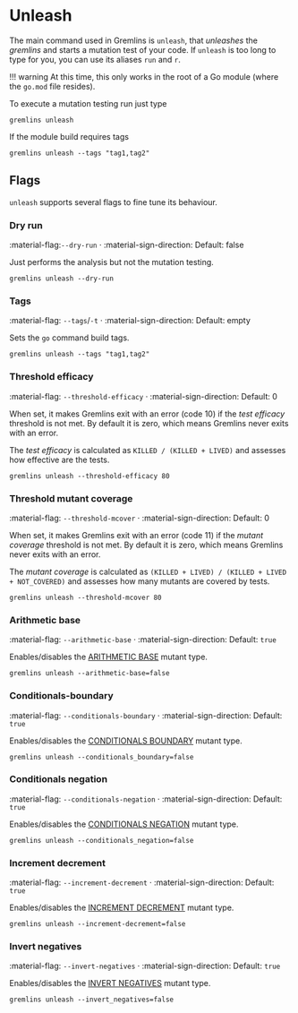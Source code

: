 # Unleash

The main command used in Gremlins is `unleash`, that _unleashes_ the _gremlins_ and starts a mutation test of your code.
If `unleash` is too long to type for you, you can use its aliases `run` and `r`.

!!! warning
    At this time, this only works in the root of a Go module (where the `go.mod` file resides).

To execute a mutation testing run just type

```shell
gremlins unleash
```

If the module build requires tags

```shell
gremlins unleash --tags "tag1,tag2"
```

## Flags

`unleash` supports several flags to fine tune its behaviour.

### Dry run
:material-flag:`--dry-run` · :material-sign-direction: Default: false
  
Just performs the analysis but not the mutation testing.

```shell
gremlins unleash --dry-run
```

### Tags
:material-flag: `--tags`/`-t` · :material-sign-direction: Default: empty


Sets the `go` command build tags.

```shell
gremlins unleash --tags "tag1,tag2"
```

### Threshold efficacy
:material-flag: `--threshold-efficacy` · :material-sign-direction: Default: 0

When set, it makes Gremlins exit with an error (code 10) if the _test efficacy_ threshold is not met. By default it is
zero, which
means Gremlins never exits with an error.

The _test efficacy_ is calculated as `KILLED / (KILLED + LIVED)` and assesses how effective are the tests.

```shell
gremlins unleash --threshold-efficacy 80
```

### Threshold mutant coverage
:material-flag: `--threshold-mcover` · :material-sign-direction: Default: 0

When set, it makes Gremlins exit with an error (code 11) if the _mutant coverage_ threshold is not met. By default
it is zero, which means Gremlins never exits with an error.

The _mutant coverage_ is calculated as `(KILLED + LIVED) / (KILLED + LIVED + NOT_COVERED)` and assesses how many mutants
are covered by tests.

```shell
gremlins unleash --threshold-mcover 80
```

### Arithmetic base
:material-flag: `--arithmetic-base` · :material-sign-direction: Default: `true`

Enables/disables the [ARITHMETIC BASE](../mutations/arithmetic_base.md) mutant type.

```shell
gremlins unleash --arithmetic-base=false
```

### Conditionals-boundary
:material-flag: `--conditionals-boundary` · :material-sign-direction: Default: `true`

Enables/disables the [CONDITIONALS BOUNDARY](../mutations/conditionals_boundary.md) mutant type.

```shell
gremlins unleash --conditionals_boundary=false
```

### Conditionals negation
:material-flag: `--conditionals-negation` · :material-sign-direction: Default: `true`

Enables/disables the [CONDITIONALS NEGATION](../mutations/conditionals_negation.md) mutant type.

```shell
gremlins unleash --conditionals_negation=false
```

### Increment decrement
:material-flag: `--increment-decrement` · :material-sign-direction: Default: `true`

Enables/disables the [INCREMENT DECREMENT](../mutations/increment_decrement.md) mutant type.

```shell
gremlins unleash --increment-decrement=false
```

### Invert negatives
:material-flag: `--invert-negatives` · :material-sign-direction: Default: `true`

Enables/disables the [INVERT NEGATIVES](../mutations/invert_negatives.md) mutant type.

```shell
gremlins unleash --invert_negatives=false
```
